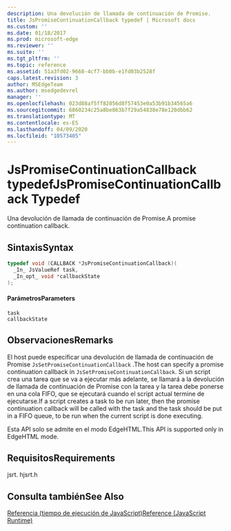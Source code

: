 ```yaml
---
description: Una devolución de llamada de continuación de Promise.
title: JsPromiseContinuationCallback typedef | Microsoft docs
ms.custom: ''
ms.date: 01/18/2017
ms.prod: microsoft-edge
ms.reviewer: ''
ms.suite: ''
ms.tgt_pltfrm: ''
ms.topic: reference
ms.assetid: 51a3fd02-9668-4cf7-bb0b-e1fd03b2528f
caps.latest.revision: 3
author: MSEdgeTeam
ms.author: msedgedevrel
manager: ''
ms.openlocfilehash: 023d88af5ff82056d8f57453e0a53b91b34565a6
ms.sourcegitcommit: 6860234c25a8be863b7f29a54838e78e120dbb62
ms.translationtype: MT
ms.contentlocale: es-ES
ms.lasthandoff: 04/09/2020
ms.locfileid: "10573405"
---
```

# <span data-ttu-id="e15e1-103">JsPromiseContinuationCallback typedef</span><span class="sxs-lookup"><span data-stu-id="e15e1-103">JsPromiseContinuationCallback Typedef</span></span>
<span data-ttu-id="e15e1-104">Una devolución de llamada de continuación de Promise.</span><span class="sxs-lookup"><span data-stu-id="e15e1-104">A promise continuation callback.</span></span>  
  
## <span data-ttu-id="e15e1-105">Sintaxis</span><span class="sxs-lookup"><span data-stu-id="e15e1-105">Syntax</span></span>  
  
```cpp  
typedef void (CALLBACK *JsPromiseContinuationCallback)(  
  _In_ JsValueRef task,  
  _In_opt_ void *callbackState  
);  
```  
  
#### <span data-ttu-id="e15e1-106">Parámetros</span><span class="sxs-lookup"><span data-stu-id="e15e1-106">Parameters</span></span>  
 `task`  
  `callbackState`  
  
## <span data-ttu-id="e15e1-107">Observaciones</span><span class="sxs-lookup"><span data-stu-id="e15e1-107">Remarks</span></span>  
 <span data-ttu-id="e15e1-108">El host puede especificar una devolución de llamada de continuación de Promise `JsSetPromiseContinuationCallback` .</span><span class="sxs-lookup"><span data-stu-id="e15e1-108">The host can specify a promise continuation callback in `JsSetPromiseContinuationCallback`.</span></span> <span data-ttu-id="e15e1-109">Si un script crea una tarea que se va a ejecutar más adelante, se llamará a la devolución de llamada de continuación de Promise con la tarea y la tarea debe ponerse en una cola FIFO, que se ejecutará cuando el script actual termine de ejecutarse.</span><span class="sxs-lookup"><span data-stu-id="e15e1-109">If a script creates a task to be run later, then the promise continuation callback will be called with the task and the task should be put in a FIFO queue, to be run when the current script is done executing.</span></span>  
  
 <span data-ttu-id="e15e1-110">Esta API solo se admite en el modo EdgeHTML.</span><span class="sxs-lookup"><span data-stu-id="e15e1-110">This API is supported only in EdgeHTML mode.</span></span>  
  
## <span data-ttu-id="e15e1-111">Requisitos</span><span class="sxs-lookup"><span data-stu-id="e15e1-111">Requirements</span></span>  
 <span data-ttu-id="e15e1-112">jsrt. h</span><span class="sxs-lookup"><span data-stu-id="e15e1-112">jsrt.h</span></span>  
  
## <span data-ttu-id="e15e1-113">Consulta también</span><span class="sxs-lookup"><span data-stu-id="e15e1-113">See Also</span></span>  
 [<span data-ttu-id="e15e1-114">Referencia (tiempo de ejecución de JavaScript)</span><span class="sxs-lookup"><span data-stu-id="e15e1-114">Reference (JavaScript Runtime)</span></span>](../chakra-hosting/reference-javascript-runtime.md)